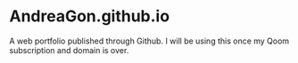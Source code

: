 # AndreaGon.github.io
A web portfolio published through Github. I will be using this once my Qoom subscription and domain is over.
